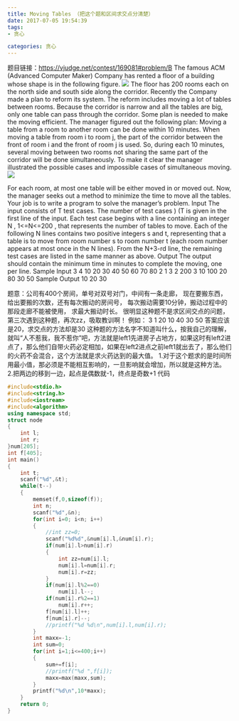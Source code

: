 ```yaml
---
title: Moving Tables （把这个题和区间求交点分清楚）
date: 2017-07-05 19:54:39
tags:
- 贪心

categories: 贪心
---
```

题目链接：https://vjudge.net/contest/169081#problem/B
The famous ACM (Advanced Computer Maker) Company has rented a floor of a building whose shape is in the following figure. 
![](https://odzkskevi.qnssl.com/0f88d1381a43a8b882b6669ab58c043d?v=1498702896)
The floor has 200 rooms each on the north side and south side along the corridor. Recently the Company made a plan to reform its system. The reform includes moving a lot of tables between rooms. Because the corridor is narrow and all the tables are big, only one table can pass through the corridor. Some plan is needed to make the moving efficient. The manager figured out the following plan: Moving a table from a room to another room can be done within 10 minutes. When moving a table from room i to room j, the part of the corridor between the front of room i and the front of room j is used. So, during each 10 minutes, several moving between two rooms not sharing the same part of the corridor will be done simultaneously. To make it clear the manager illustrated the possible cases and impossible cases of simultaneous moving. 
![](https://odzkskevi.qnssl.com/647dc38195ec5284c681a0197b345470?v=1498702896)

For each room, at most one table will be either moved in or moved out. Now, the manager seeks out a method to minimize the time to move all the tables. Your job is to write a program to solve the manager’s problem. 
Input
The input consists of T test cases. The number of test cases ) (T is given in the first line of the input. Each test case begins with a line containing an integer N , 1<=N<=200 , that represents the number of tables to move. Each of the following N lines contains two positive integers s and t, representing that a table is to move from room number s to room number t (each room number appears at most once in the N lines). From the N+3-rd line, the remaining test cases are listed in the same manner as above. 
Output
The output should contain the minimum time in minutes to complete the moving, one per line. 
Sample Input
3 
4 
10 20 
30 40 
50 60 
70 80 
2 
1 3 
2 200 
3 
10 100 
20 80 
30 50 
Sample Output
10
20
30

题意：公司有400个房间，单号对双号对门，中间有一条走廊，
现在要搬东西，给出要搬的次数，还有每次搬动的房间号，
每次搬动需要10分钟，搬动过程中的那段走廊不能被使用，
求最大搬动时长。
很明显这种题不是求区间交点的问题，第三次遇到这种题，再次zz，吸取教训啊！
例如：
3
1 20
10 40
30 50
答案应该是20，求交点的方法却是30
这种题的方法名字不知道叫什么，按我自己的理解，就叫“人不惹我，我不惹你”吧，方法就是left1先进房子占地方，如果这时有left2进点了，那么他们自带火药必定相加，如果在left2进点之前left1就出去了，那么他们的火药不会混合，这个方法就是求火药达到的最大值。
1.对于这个题求的是时间所用最小值，那必须是不能相互影响的，一旦影响就会增加，所以就是这种方法。
2.把两边的移到一边，起点是偶数就-1，终点是奇数+1
代码
```c++
#include<stdio.h>
#include<string.h>
#include<iostream>
#include<algorithm>
using namespace std;
struct node
{
    int l;
    int r;
}num[205];
int f[405];
int main()
{
    int t;
    scanf("%d",&t);
    while(t--)
    {
        memset(f,0,sizeof(f));
        int n;
        scanf("%d",&n);
        for(int i=0; i<n; i++)
        {
            //int zz=0;
            scanf("%d%d",&num[i].l,&num[i].r);
            if(num[i].l>num[i].r)
            {
                int zz=num[i].l;
                num[i].l=num[i].r;
                num[i].r=zz;
            }
            if(num[i].l%2==0)
                num[i].l--;
            if(num[i].r%2==1)
                num[i].r++;
            f[num[i].l]++;
            f[num[i].r]--;
            //printf("%d %d\n",num[i].l,num[i].r);
        }
        int maxx=-1;
        int sum=0;
        for(int i=1;i<=400;i++)
        {
            sum+=f[i];
            //printf("%d ",f[i]);
            maxx=max(maxx,sum);
        }
        printf("%d\n",10*maxx);
    }
    return 0;
}
```